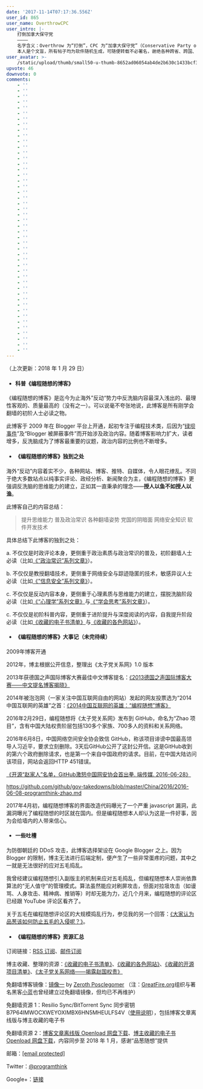 ```yaml
---
date: '2017-11-14T07:17:36.556Z'
user_id: 865
user_name: OverthrowCPC
user_intro: |-
    打倒加拿大保守党
    ————
    名字含义：Overthrow 为“打倒”，CPC 为“加拿大保守党”（Conservative Party of Canada）。
    本人是个文盲，所有帖子均为软件随机生成，可随便转载不必署名，谢绝各种跨省、跨国、跨球行动。
user_avatar: >-
    /static/upload/thumb/small50-u-thumb-8652ad06054ab4de2b630c1433bcf39da043b3e0921.png
upvote: 46
downvote: 0
comments:
    - ''
    - ''
    - ''
    - ''
    - ''
    - ''
    - ''
    - ''
    - ''
    - ''
    - ''
    - ''
    - ''
    - ''
    - ''
    - ''
    - ''
    - ''
    - ''
    - ''
    - ''
    - ''
    - ''
    - ''
    - ''
    - ''
    - ''
    - ''
    - ''
    - ''
    - ''
    - ''
    - ''
    - ''
    - ''
    - ''
    - ''
    - ''
    - ''
    - ''
    - ''
    - ''
    - ''
    - ''
    - ''
    - ''
    - ''
    - ''
---
```


（上次更新：2018 年 1 月 29 日）

  

  

*   #### **科普《编程随想的博客》**
    

  

《编程随想的博客》是迄今为止海外”反动“势力中反洗脑内容最深入浅出的、最理性客观的、质量最高的（没有之一）。可以说毫不夸张地说，此博客是所有刚学会翻墙的初阶人士必读之物。

此博客于 2009 年在 Blogger 平台上开通，起初专注于编程技术类，后因为“[绿坝事件](https://web.archive.org:443/web/20181025092636/https://zh.wikipedia.org/zh-hans/%E7%B6%A0%E5%A3%A9%C2%B7%E8%8A%B1%E5%AD%A3%E8%AD%B7%E8%88%AA)”及“Blogger 被屏蔽事件”而开始涉及政治内容。随着博客影响力扩大，读者增多，反洗脑成为了博客最重要的议题，政治内容的比例也不断增多。

  

  

*   #### **《编程随想的博客》独到之处**
    

  

海外“反动”内容着实不少，各种网站、博客、推特、自媒体，令人眼花缭乱。不同于绝大多数站点以纯事实评论、政经分析、新闻聚合为主，《编程随想的博客》更强调反洗脑的思维能力的建立，正如其一直秉承的理念——**授人以鱼不如授人以渔**。

此博客自己的内容总结：

> 提升思维能力 普及政治常识 各种翻墙姿势 党国的阴暗面 网络安全知识 软件开发技术

具体总结下此博客的独到之处：

a. 不仅仅是时政评论本身，更侧重于政治素质与政治常识的普及，初阶翻墙人士必读（比如[《“政治常识”系列文章》](https://web.archive.org:443/web/20181025092636/https://program-think.blogspot.com/search/label/%E6%94%BF%E6%B2%BB.%E5%B8%B8%E8%AF%86)）。

b. 不仅仅是教授翻墙技术，更侧重于网络安全与踪迹隐匿的技术，敏感异议人士必读（比如[《”信息安全”系列文章》](https://web.archive.org:443/web/20181025092636/https://program-think.blogspot.com/search/label/IT.%E4%BF%A1%E6%81%AF%E5%AE%89%E5%85%A8)）。

c. 不仅仅是反动内容本身，更侧重于心理素质与思维能力的建立，摆脱洗脑阶段必读（比如[《“心理学”系列文章》](https://web.archive.org:443/web/20181025092636/https://program-think.blogspot.com/search/label/%E5%BF%83%E7%90%86%E5%AD%A6)与[《“学会思考”系列文章》](https://web.archive.org:443/web/20181025092636/https://program-think.blogspot.com/search/label/%E5%AD%A6%E4%BC%9A%E6%80%9D%E8%80%83)）。

c. 不仅仅是初阶科普内容，更侧重于进阶提升与深度阅读的内容，自我提升阶段必读（比如[《收藏的电子书清单》](https://web.archive.org:443/web/20181025092636/https://github.com/programthink/books)与[《收藏的各色网站》](https://web.archive.org:443/web/20181025092636/https://github.com/programthink/sites)）。

  

  

*   #### **《编程随想的博客》大事记（未完待续）**
    

  

2009年博客开通

2012年，博主根据公开信息，整理出《太子党关系网》1.0 版本  

2013年获德国之声国际博客大赛最佳中文博客提名：[《2013德国之声国际博客大赛——中文提名博客揭晓》](https://web.archive.org:443/web/20181025092636/http://www.dw.com/zh/2013%E5%BE%B7%E5%9B%BD%E4%B9%8B%E5%A3%B0%E5%9B%BD%E9%99%85%E5%8D%9A%E5%AE%A2%E5%A4%A7%E8%B5%9B%E4%B8%AD%E6%96%87%E6%8F%90%E5%90%8D%E5%8D%9A%E5%AE%A2%E6%8F%AD%E6%99%93/a-16716065)

2014年被泡泡网（一家关注中国互联网自由的网站）发起的网友投票选为“2014中国互联网的英雄”之首：[《2014中国互联网的英雄：“编程随想”博客》](https://web.archive.org:443/web/20181025092636/https://pao-pao.net/article/323)

2016年2月29日，编程随想将《太子党关系网》发布到 GitHub，命名为“Zhao 项目”，含有中国大陆权贵阶层包括130多个家族、700多人的资料和关系网络。

2016年6月8日，中国网络空间安全协会致信 GitHub，称该项目诽谤中国最高领导人习近平，要求立刻删除。3天后GitHub公开了这封公开信。这是GitHub收到的第六个政府删除请求，也是第一个来自中国政府的请求。目前，在中国大陆访问该项目，网站会返回HTTP 451错误。

[《开源“赵家人”名单，GitHub激怒中国网安协会首出拳. 端传媒. 2016-06-28》](https://web.archive.org:443/web/20181025092636/https://theinitium.com/article/20160628-mainland-githubcensor/)

https://github.com/github/gov-takedowns/blob/master/China/2016/2016-06-08-programthink-zhao.md

2017年4月初，编程随想博客的界面改造代码曝光了一个严重 javascript 漏洞，此漏洞曝光了编程随想的时区就在国内。但是编程随想本人却认为这是一件好事，因为会给墙内的人带来信心。

  

  

*   #### **一些吐槽**
    

  

为防御朝廷的 DDoS 攻击，此博客选择架设在 Google Blogger 之上。因为 Blogger 的限制，博主无法进行后端定制，便产生了一些非常蛋疼的问题，其中之一就是无法很好的应对五毛捣乱。

我曾经建议编程随想引入副版主的机制来应对五毛捣乱，但编程随想本人崇尚依靠算法的“无人值守”的管理模式。算法虽然能应对刷屏攻击，但面对拉圾攻击（如谩骂、人身攻击、精神病、推销等）时却无能为力，近几个月来，编程随想的评论区已经跟 YouTube 评论区看齐了。

关于五毛在编程随想评论区的大规模捣乱行为，参见我的另一个回答：[《大家认为品葱该如何防止五毛的入侵呢？》](https://web.archive.org:443/web/20181025092636/https://pin-cong.com/p/26211/?s=26444)。  

  

  

*   #### **《编程随想的博客》资源汇总**
    

  

订阅链接：[RSS 订阅](https://web.archive.org:443/web/20181025092636/https://feeds2.feedburner.com/programthink)、[邮件订阅](https://web.archive.org:443/web/20181025092636/https://program-think.blogspot.com/2013/06/email-subscription.html)

博主收藏、整理的资源：[《收藏的电子书清单》](https://web.archive.org:443/web/20181025092636/https://github.com/programthink/books)、[《收藏的各色网站》](https://web.archive.org:443/web/20181025092636/https://github.com/programthink/sites)、[《收藏的开源项目清单》](https://web.archive.org:443/web/20181025092636/https://github.com/programthink/opensource)、[《太子党关系网络——揭露赵国权贵》](https://web.archive.org:443/web/20181025092636/https://github.com/programthink/zhao)

免翻墙博客镜像：[镜像一](https://web.archive.org:443/web/20181025092636/https://rawgit.com/posclegom/programthinkmirror/master/) by [Zeroth Posclegomer](https://web.archive.org:443/web/20181025092636/https://www.blogger.com/profile/14439295490056470318) （注：[GreatFire.org](https://web.archive.org:443/web/20181025092636/https://greatfire.org/)组织与著名黑客[小蓝](https://web.archive.org:443/web/20181025092636/https://plus.google.com/107600639203534724051)也曾经建立过免翻墙镜像，但均已不再维护）

免翻墙资源 1：Resilio Sync/BitTorrent Sync 同步密钥 B7P64IMWOCXWEYOXIMBX6HN5MHEULFS4V（[使用说明](https://web.archive.org:443/web/20181025092636/https://program-think.blogspot.com/2015/03/blog-sync.html)），包括博客文章离线版与博主收藏的电子书

免翻墙资源 2：[博客文章离线版 Openload 网盘下载](https://web.archive.org:443/web/20181025092636/https://openload.co/f/0SU3IdZ9Lo8/program-think_blog_sync_201801.zip)、[博主收藏的电子书 Openload 网盘下载](https://web.archive.org:443/web/20181025092636/https://ipfs.ink/e/QmXffzHhLioDhBzMbnM4fo6hKbDUJGtJMNegLK4ZmWLKV7)，内容同步至 2018 年 1 月，感谢“品葱随想”提供

  

邮箱：[<span class="__cf_email__" data-cfemail="acdcdec3cbdecdc182d8c4c5c2c7eccbc1cdc5c082cfc3c1">[email&nbsp;protected]</span>](/web/20181025092636/https://www.pin-cong.com/cdn-cgi/l/email-protection#265654494154474b08524e4f484d66414b474f4a0845494b)  

Twitter：[@programthink](https://web.archive.org:443/web/20181025092636/https://twitter.com/programthink)

Google+：[链接](https://web.archive.org:443/web/20181025092636/https://plus.google.com/113559088971921339544)
